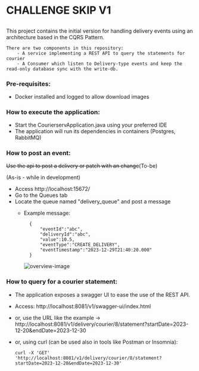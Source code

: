 # CHALLENGE SKIP V1

##
This project contains the initial version for handling delivery events using an architecture based in the CQRS Pattern. 

    There are two components in this repository:
        - A service implementing a REST API to query the statements for courier
        - A Consumer which listen to Delivery-type events and keep the read-only database sync with the write-db.  
    

### Pre-requisites:
- Docker installed and logged to allow download images

###  How to execute the application:
 - Start the CourierservApplication.java using your preferred IDE
 - The application will run its dependencies in containers (Postgres, RabbitMQ)


###  How to post an event:
~~Use the api to post a delivery or patch with an change~~(To-be)

(As-is - while in development)
- Access http://localhost:15672/
- Go to the Queues tab
- Locate the queue named "delivery_queue" and post a message
  - Example message:
      ```
        {
            "eventId":"abc",
            "deliveryId":"abc",
            "value":10.5,
            "eventType":"CREATE_DELIVERY",
            "eventTimestamp":"2023-12-29T21:40:20.000"
        }
    ``` 

    ![overview-image](/Users/Carlos/repositorios/SKIP/courierserv/docs/overview-architecture.png "Proposed Architecture")


### How to query for a courier statement:
 - The application exposes a swagger UI to ease the use of the REST API. 
 - Access: http://localhost:8081/v1/swagger-ui/index.html

 - or, use the URL like the example -> http://localhost:8081/v1/delivery/courier/8/statement?startDate=2023-12-20&endDate=2023-12-30
 - or, using curl (can be used also in tools like Postman or Insomnia):
    ```shell
   curl -X 'GET' 'http://localhost:8081/v1/delivery/courier/8/statement?startDate=2023-12-20&endDate=2023-12-30' 
   ```
